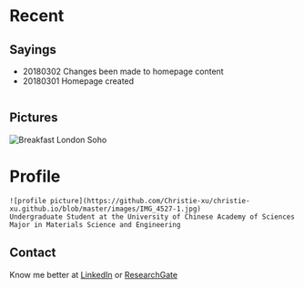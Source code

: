 
# Recent
## Sayings
* 20180302 Changes been made to homepage content
* 20180301 Homepage created
```
```

## Pictures
![Breakfast London Soho](https://github.com/Christie-xu/christie-xu.github.io/blob/master/images/IMG_4403-3.jpg)

# Profile
```
![profile picture](https://github.com/Christie-xu/christie-xu.github.io/blob/master/images/IMG_4527-1.jpg)
Undergraduate Student at the University of Chinese Academy of Sciences
Major in Materials Science and Engineering
```

## Contact

Know me better at [LinkedIn](http://www.linkedin.com/in/christie-yue-xu/) or [ResearchGate](https://www.researchgate.net/profile/Yue_Xu67)
